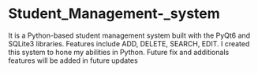 # Student_Management-_system
It is a Python-based student management system built with the PyQt6 and SQLite3 libraries.
Features include ADD, DELETE, SEARCH, EDIT.
I created this system to hone my abilities in Python.
Future fix and additionals features will be added in future updates
